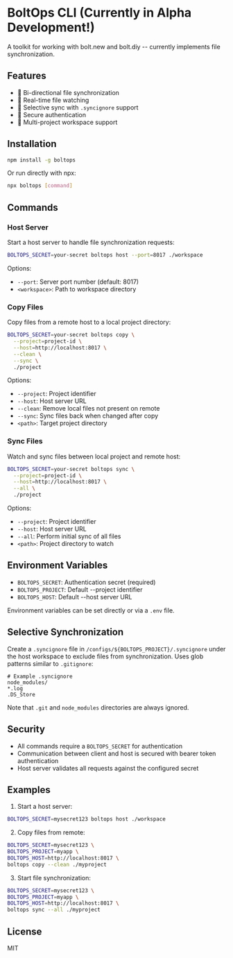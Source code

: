 # BoltOps CLI (Currently in Alpha Development!)

A toolkit for working with bolt.new and bolt.diy -- currently implements file synchronization.

## Features

- 🔄 Bi-directional file synchronization
- 👀 Real-time file watching
- 🎯 Selective sync with `.syncignore` support
- 🔐 Secure authentication
- 📁 Multi-project workspace support

## Installation

```bash
npm install -g boltops
```

Or run directly with npx:

```bash
npx boltops [command]
```

## Commands

### Host Server

Start a host server to handle file synchronization requests:

```bash
BOLTOPS_SECRET=your-secret boltops host --port=8017 ./workspace
```

Options:
- `--port`: Server port number (default: 8017)
- `<workspace>`: Path to workspace directory

### Copy Files

Copy files from a remote host to a local project directory:

```bash
BOLTOPS_SECRET=your-secret boltops copy \
  --project=project-id \
  --host=http://localhost:8017 \
  --clean \
  --sync \
  ./project
```

Options:
- `--project`: Project identifier
- `--host`: Host server URL
- `--clean`: Remove local files not present on remote
- `--sync`: Sync files back when changed after copy
- `<path>`: Target project directory

### Sync Files

Watch and sync files between local project and remote host:

```bash
BOLTOPS_SECRET=your-secret boltops sync \
  --project=project-id \
  --host=http://localhost:8017 \
  --all \
  ./project
```

Options:
- `--project`: Project identifier
- `--host`: Host server URL
- `--all`: Perform initial sync of all files
- `<path>`: Project directory to watch

## Environment Variables

- `BOLTOPS_SECRET`: Authentication secret (required)
- `BOLTOPS_PROJECT`: Default --project identifier
- `BOLTOPS_HOST`: Default --host server URL

Environment variables can be set directly or via a `.env` file.

## Selective Synchronization

Create a `.syncignore` file in `/configs/${BOLTOPS_PROJECT}/.syncignore` under the host workspace to exclude files from synchronization. Uses glob patterns similar to `.gitignore`:

```
# Example .syncignore
node_modules/
*.log
.DS_Store
```

Note that `.git` and `node_modules` directories are always ignored.

## Security

- All commands require a `BOLTOPS_SECRET` for authentication
- Communication between client and host is secured with bearer token authentication
- Host server validates all requests against the configured secret

## Examples

1. Start a host server:
```bash
BOLTOPS_SECRET=mysecret123 boltops host ./workspace
```

2. Copy files from remote:
```bash
BOLTOPS_SECRET=mysecret123 \
BOLTOPS_PROJECT=myapp \
BOLTOPS_HOST=http://localhost:8017 \
boltops copy --clean ./myproject
```

3. Start file synchronization:
```bash
BOLTOPS_SECRET=mysecret123 \
BOLTOPS_PROJECT=myapp \
BOLTOPS_HOST=http://localhost:8017 \
boltops sync --all ./myproject
```

## License

MIT
